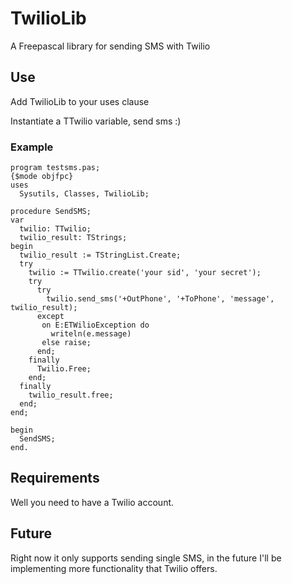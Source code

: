 # TwilioLib
A Freepascal library for sending SMS with Twilio

## Use
Add TwilioLib to your uses clause

Instantiate a TTwilio variable, send sms :)

### Example

```
program testsms.pas;
{$mode objfpc}
uses
  Sysutils, Classes, TwilioLib;
 
procedure SendSMS;
var
  twilio: TTwilio;
  twilio_result: TStrings;
begin
  twilio_result := TStringList.Create;
  try
    twilio := TTwilio.create('your sid', 'your secret');
    try
      try
        twilio.send_sms('+OutPhone', '+ToPhone', 'message', twilio_result);
      except
       on E:ETWilioException do
         writeln(e.message)
       else raise;
      end;
    finally
      Twilio.Free;
    end;
  finally
    twilio_result.free;
  end;
end;
 
begin
  SendSMS;
end.
```

## Requirements
Well you need to have a Twilio account.

## Future
Right now it only supports sending single SMS, in the future I'll be implementing more functionality that Twilio offers.
